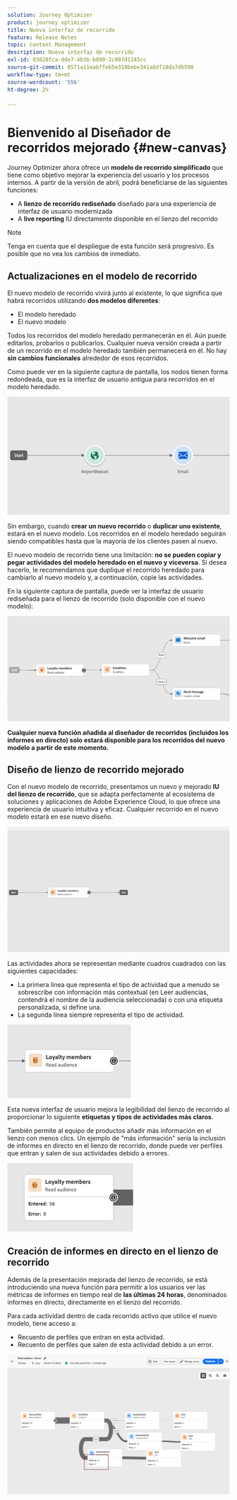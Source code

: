 ```yaml
---
solution: Journey Optimizer
product: journey optimizer
title: Nueva interfaz de recorrido
feature: Release Notes
topic: Content Management
description: Nueva interfaz de recorrido
exl-id: 03828fca-dde7-4b3b-b890-2c007d1245cc
source-git-commit: 0571a11eabffeb5e318bebe341a8df18da7db598
workflow-type: tm+mt
source-wordcount: '556'
ht-degree: 2%

---
```


# Bienvenido al Diseñador de recorridos mejorado {#new-canvas}

Journey Optimizer ahora ofrece un **modelo de recorrido simplificado** que tiene como objetivo mejorar la experiencia del usuario y los procesos internos. A partir de la versión de abril, podrá beneficiarse de las siguientes funciones:

* A **lienzo de recorrido rediseñado** diseñado para una experiencia de interfaz de usuario modernizada
* A **live reporting** IU directamente disponible en el lienzo del recorrido

>[!NOTE]
>
>Tenga en cuenta que el despliegue de esta función será progresivo. Es posible que no vea los cambios de inmediato.

## Actualizaciones en el modelo de recorrido

El nuevo modelo de recorrido vivirá junto al existente, lo que significa que habrá recorridos utilizando **dos modelos diferentes**:

* El modelo heredado
* El nuevo modelo

Todos los recorridos del modelo heredado permanecerán en él. Aún puede editarlos, probarlos o publicarlos. Cualquier nueva versión creada a partir de un recorrido en el modelo heredado también permanecerá en él. No hay **sin cambios funcionales** alrededor de esos recorridos.

Como puede ver en la siguiente captura de pantalla, los nodos tienen forma redondeada, que es la interfaz de usuario antigua para recorridos en el modelo heredado.

![](assets/new-canvas.png)

Sin embargo, cuando **crear un nuevo recorrido** o **duplicar uno existente**, estará en el nuevo modelo. Los recorridos en el modelo heredado seguirán siendo compatibles hasta que la mayoría de los clientes pasen al nuevo.

El nuevo modelo de recorrido tiene una limitación: **no se pueden copiar y pegar actividades del modelo heredado en el nuevo y viceversa**. Si desea hacerlo, le recomendamos que duplique el recorrido heredado para cambiarlo al nuevo modelo y, a continuación, copie las actividades.

En la siguiente captura de pantalla, puede ver la interfaz de usuario rediseñada para el lienzo de recorrido (solo disponible con el nuevo modelo):

![](assets/new-canvas2.png)

**Cualquier nueva función añadida al diseñador de recorridos (incluidos los informes en directo) solo estará disponible para los recorridos del nuevo modelo a partir de este momento.**

## Diseño de lienzo de recorrido mejorado

Con el nuevo modelo de recorrido, presentamos un nuevo y mejorado **IU del lienzo de recorrido**, que se adapta perfectamente al ecosistema de soluciones y aplicaciones de Adobe Experience Cloud, lo que ofrece una experiencia de usuario intuitiva y eficaz. Cualquier recorrido en el nuevo modelo estará en ese nuevo diseño.

![](assets/new-canvas3.gif)

Las actividades ahora se representan mediante cuadros cuadrados con las siguientes capacidades:

* La primera línea que representa el tipo de actividad que a menudo se sobrescribe con información más contextual (en Leer audiencias, contendrá el nombre de la audiencia seleccionada) o con una etiqueta personalizada, si define una.
* La segunda línea siempre representa el tipo de actividad.

![](assets/new-canvas4.png)

Esta nueva interfaz de usuario mejora la legibilidad del lienzo de recorrido al proporcionar lo siguiente **etiquetas y tipos de actividades más claros**.

También permite al equipo de productos añadir más información en el lienzo con menos clics. Un ejemplo de &quot;más información&quot; sería la inclusión de informes en directo en el lienzo de recorrido, donde puede ver perfiles que entran y salen de sus actividades debido a errores.

![](assets/new-canvas5.png)

## Creación de informes en directo en el lienzo de recorrido

Además de la presentación mejorada del lienzo de recorrido, se está introduciendo una nueva función para permitir a los usuarios ver las métricas de informes en tiempo real de **las últimas 24 horas**, denominados informes en directo, directamente en el lienzo del recorrido.

Para cada actividad dentro de cada recorrido activo que utilice el nuevo modelo, tiene acceso a:


* Recuento de perfiles que entran en esta actividad.
* Recuento de perfiles que salen de esta actividad debido a un error.

![](assets/new-canvas6bis.png)

<!--`
With every live journey on the new model, you will be able to see two types of "last 24 hours" reporting information:

* On a **new insert**, you will see:
    * The number of profiles that have been exported for audience-triggered journeys. You will see the number of profiles available in the last export job alongside the time when that export has been made.
    * The number of profiles who exited the journey
    * The percentage of errors
    ![](assets/new-canvas7.png)
* **On each activity**, you will see the number of profiles who entered that activity and the number who exited because of an error:
    ![](assets/new-canvas8.png)
-->
<!--
Please note that you may see differences between the number of exported profiles and the number of profiles flowing through the journey. The exported profiles count only provides information about the last export job being made while the number of profiles entering an activity only contains profiles who did it in the last 24 hours. This can especially be visible on recurring daily journeys as there could be a data overlap between two days.
-->
